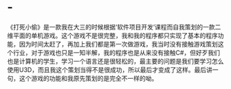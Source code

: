 # -
《打死小偷》是一款我在大三的时候根据‘软件项目开发’课程而自我策划的一款二维平面的单机游戏。这个游戏不是很完整，我和我的程序都只实现了基本的程序功能，因为时间太赶了，再加上我们都是第一次做游戏，我当时没有接触游戏策划这个行业，对于游戏也只是一知半解，我的程序也是从来没有接触C#，但好歹我们也是计算机的学生，学习一个语言还是很轻松的，最主要的问题是我们要学习怎么使用U3D，而且我这个策划当得不是很成功，所以最后才变成了这样。最后讲一句，这个游戏的功能和我原先策划的是完全不一样的呦。
